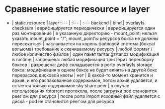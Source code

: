 # Сравнение static resource и layer

- | static resource | layer 
:--- | :--- | :---
backend | bind | overlayfs 
checksum | верифицируется периодически | верифицируется один раз 
монтирование | в указанную директорию - mount_point; нельзя указать mount_point = "/"; mount_point'ы ресурсов бокса не должны пересекаться | наслаивается на корень файловой система (бокса/вольюма) 
требование к скачиваемому ресурсу | любой формат / любое количество файлов | один пакет tar/tar.gz/tar.xz 
модификация в runtime | запрещена: любая модификация триггерит пересборку боксов | разрешена: дифф складывается в porto overlayfs storage бокса; модификация в одном боксе не будет влиять на другой бокс 
перерасход дисковой квоты | нет | В какой-то момент хранится и архив, и его распакованное содержимое, потом архив удаляется, и остается только содержимое 
sky share peer | в случае использования rbtorrent протокола, после загрузки pod становится peer'ом для ресурса | после porto import исходный файл удаляется с диска - pod не становится peer'ом для ресурса 
